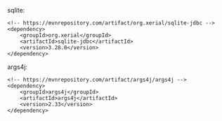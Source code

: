 sqlite:

    <!-- https://mvnrepository.com/artifact/org.xerial/sqlite-jdbc -->
    <dependency>
        <groupId>org.xerial</groupId>
        <artifactId>sqlite-jdbc</artifactId>
        <version>3.28.0</version>
    </dependency>
    
args4j:

    <!-- https://mvnrepository.com/artifact/args4j/args4j -->
    <dependency>
        <groupId>args4j</groupId>
        <artifactId>args4j</artifactId>
        <version>2.33</version>
    </dependency>
